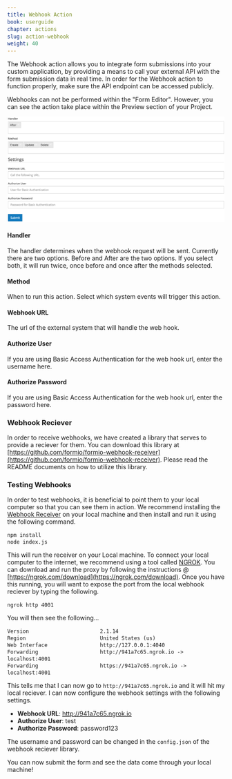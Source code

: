 ```yaml
---
title: Webhook Action
book: userguide
chapter: actions
slug: action-webhook
weight: 40
---
```

The Webhook action allows you to integrate form submissions into your custom application, by providing a means to call your external API with the form submission data in real time. In order for the Webhook action to function properly, make sure the API endpoint can be accessed publicly.

Webhooks can not be performed within the "Form Editor". However, you can see the action take place within the Preview section of your Project.

![](/assets/img/action-webhook.png)

#### Handler

The handler determines when the webhook request will be sent. Currently there are two options. Before and After are the two options. If you select both, it will run twice, once before and once after the methods selected.

#### Method

When to run this action. Select which system events will trigger this action.

#### Webhook URL

The url of the external system that will handle the web hook.

#### Authorize User

If you are using Basic Access Authentication for the web hook url, enter the username here.

#### Authorize Password

If you are using Basic Access Authentication for the web hook url, enter the password here.

### Webhook Reciever

In order to receive webhooks, we have created a library that serves to provide a reciever for them. You can download this library at [https://github.com/formio/formio-webhook-receiver](https://github.com/formio/formio-webhook-receiver). Please read the README documents on how to utilize this library.

### Testing Webhooks

In order to test webhooks, it is beneficial to point them to your local computer so that you can see them in action. We recommend installing the [Webhook Receiver](https://github.com/formio/formio-webhook-receiver) on your local machine and then install and run it using the following command.

```
npm install
node index.js
```

This will run the receiver on your Local machine. To connect your local computer to the internet, we recommend using a tool called [NGROK](https://ngrok.com/). You can download and run the proxy by following the instructions @ [https://ngrok.com/download](https://ngrok.com/download). Once you have this running, you will want to expose the port from the local webhook reciever by typing the following.

```
ngrok http 4001
```

You will then see the following...

```
Version                       2.1.14
Region                        United States (us)
Web Interface                 http://127.0.0.1:4040
Forwarding                    http://941a7c65.ngrok.io -> localhost:4001
Forwarding                    https://941a7c65.ngrok.io -> localhost:4001
```

This tells me that I can now go to ```http://941a7c65.ngrok.io``` and it will hit my local reciever. I can now configure the webhook settings with the following settings.

 - **Webhook URL**: http://941a7c65.ngrok.io
 - **Authorize User**: test
 - **Authorize Password**: password123

The username and password can be changed in the ```config.json``` of the webhook reciever library.

You can now submit the form and see the data come through your local machine!
